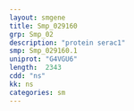 ```yaml
---
layout: smgene
title: Smp_029160
grp: Smp_02
description: "protein serac1"
smp: Smp_029160.1
uniprot: "G4VGU6"
length:  2343
cdd: "ns"
kk: ns
categories: sm
---
```

